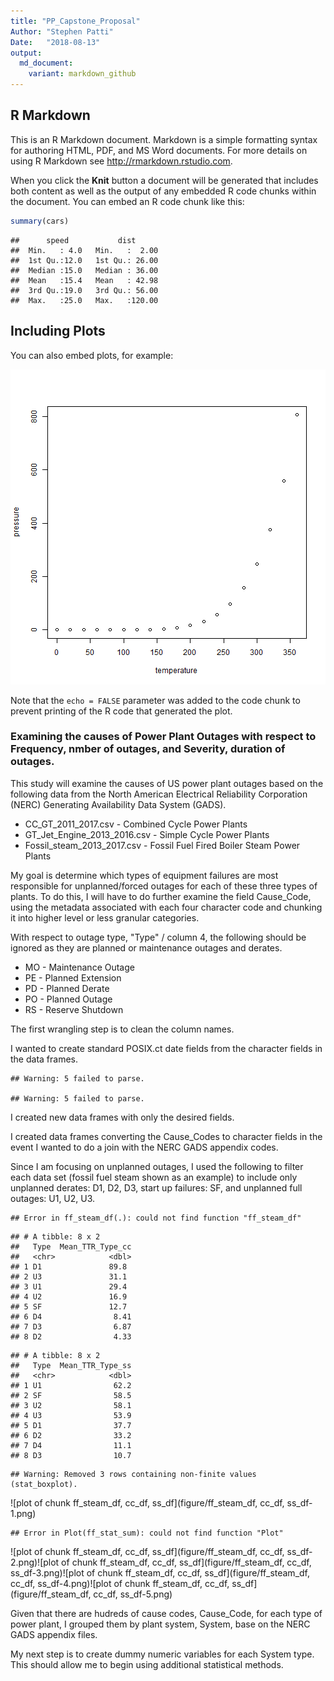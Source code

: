 ```yaml
---
title: "PP_Capstone_Proposal"
Author: "Stephen Patti"
Date:   "2018-08-13"
output:
  md_document:
    variant: markdown_github
---
```




## R Markdown

This is an R Markdown document. Markdown is a simple formatting syntax for authoring HTML, PDF, and MS Word documents. For more details on using R Markdown see <http://rmarkdown.rstudio.com>.

When you click the **Knit** button a document will be generated that includes both content as well as the output of any embedded R code chunks within the document. You can embed an R code chunk like this:


```r
summary(cars)
```

```
##      speed           dist       
##  Min.   : 4.0   Min.   :  2.00  
##  1st Qu.:12.0   1st Qu.: 26.00  
##  Median :15.0   Median : 36.00  
##  Mean   :15.4   Mean   : 42.98  
##  3rd Qu.:19.0   3rd Qu.: 56.00  
##  Max.   :25.0   Max.   :120.00
```

## Including Plots

You can also embed plots, for example:

![plot of chunk pressure](figure/pressure-1.png)

Note that the `echo = FALSE` parameter was added to the code chunk to prevent printing of the R code that generated the plot.

### Examining the causes of Power Plant Outages with respect to Frequency, nmber of outages, and Severity, duration of outages.

This study will examine the causes of US power plant outages based on the following data from the North American Electrical Reliability Corporation (NERC) Generating Availability Data System (GADS).
* CC_GT_2011_2017.csv - Combined Cycle Power Plants
* GT_Jet_Engine_2013_2016.csv - Simple Cycle Power Plants
* Fossil_steam_2013_2017.csv - Fossil Fuel Fired Boiler Steam Power Plants

My goal is determine which types of equipment failures are most responsible for unplanned/forced outages for each of these three types of plants.  To do this, I will have to do further examine the field Cause_Code, using the metadata associated with each four character code and chunking it into higher level or less granular categories.


With respect to outage type, "Type" / column 4, the following should be ignored as they are planned or maintenance outages and derates.
* MO - Maintenance Outage
* PE - Planned Extension
* PD - Planned Derate
* PO - Planned Outage
* RS - Reserve Shutdown

The first wrangling step is to clean the column names.


I wanted to create standard POSIX.ct date fields from the character fields in the data frames.



```
## Warning: 5 failed to parse.

## Warning: 5 failed to parse.
```

I created new data frames with only the desired fields.



I created data frames converting the Cause_Codes to character fields in the event I wanted to do a join with the NERC GADS appendix codes.



Since I am focusing on unplanned outages, I used the following to filter each data set (fossil fuel steam shown as an example) to include only unplanned derates: D1, D2, D3, start up failures: SF, and unplanned full outages: U1, U2, U3.


```
## Error in ff_steam_df(.): could not find function "ff_steam_df"
```

```
## # A tibble: 8 x 2
##   Type  Mean_TTR_Type_cc
##   <chr>            <dbl>
## 1 D1               89.8 
## 2 U3               31.1 
## 3 U1               29.4 
## 4 U2               16.9 
## 5 SF               12.7 
## 6 D4                8.41
## 7 D3                6.87
## 8 D2                4.33
```

```
## # A tibble: 8 x 2
##   Type  Mean_TTR_Type_ss
##   <chr>            <dbl>
## 1 U1                62.2
## 2 SF                58.5
## 3 U2                58.1
## 4 U3                53.9
## 5 D1                37.7
## 6 D2                33.2
## 7 D4                11.1
## 8 D3                10.7
```

```
## Warning: Removed 3 rows containing non-finite values (stat_boxplot).
```

![plot of chunk ff_steam_df, cc_df, ss_df](figure/ff_steam_df, cc_df, ss_df-1.png)

```
## Error in Plot(ff_stat_sum): could not find function "Plot"
```

![plot of chunk ff_steam_df, cc_df, ss_df](figure/ff_steam_df, cc_df, ss_df-2.png)![plot of chunk ff_steam_df, cc_df, ss_df](figure/ff_steam_df, cc_df, ss_df-3.png)![plot of chunk ff_steam_df, cc_df, ss_df](figure/ff_steam_df, cc_df, ss_df-4.png)![plot of chunk ff_steam_df, cc_df, ss_df](figure/ff_steam_df, cc_df, ss_df-5.png)

Given that there are hudreds of cause codes, Cause_Code, for each type of power plant, I grouped them by plant system, System, base on the NERC GADS appendix files.


My next step is to create dummy numeric variables for each System type. This should allow me to begin using additional statistical methods.


